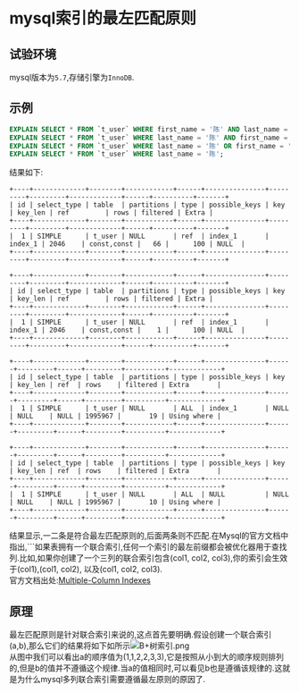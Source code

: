# mysql索引的最左匹配原则

## 试验环境

mysql版本为```5.7```,存储引擎为```InnoDB```.

## 示例

```sql
EXPLAIN SELECT * FROM `t_user` WHERE first_name = '陈' AND last_name = '梅';
EXPLAIN SELECT * FROM `t_user` WHERE last_name = '陈' AND first_name = '梅';
EXPLAIN SELECT * FROM `t_user` WHERE last_name = '陈' OR first_name = '梅';
EXPLAIN SELECT * FROM `t_user` WHERE last_name = '陈';
```

结果如下:

```
+----+-------------+--------+------------+------+---------------+---------+---------+-------------+------+----------+-------+
| id | select_type | table  | partitions | type | possible_keys | key     | key_len | ref         | rows | filtered | Extra |
+----+-------------+--------+------------+------+---------------+---------+---------+-------------+------+----------+-------+
|  1 | SIMPLE      | t_user | NULL       | ref  | index_1       | index_1 | 2046    | const,const |   66 |      100 | NULL  |
+----+-------------+--------+------------+------+---------------+---------+---------+-------------+------+----------+-------+

+----+-------------+--------+------------+------+---------------+---------+---------+-------------+------+----------+-------+
| id | select_type | table  | partitions | type | possible_keys | key     | key_len | ref         | rows | filtered | Extra |
+----+-------------+--------+------------+------+---------------+---------+---------+-------------+------+----------+-------+
|  1 | SIMPLE      | t_user | NULL       | ref  | index_1       | index_1 | 2046    | const,const |    1 |      100 | NULL  |
+----+-------------+--------+------------+------+---------------+---------+---------+-------------+------+----------+-------+

+----+-------------+--------+------------+------+---------------+------+---------+------+---------+----------+-------------+
| id | select_type | table  | partitions | type | possible_keys | key  | key_len | ref  | rows    | filtered | Extra       |
+----+-------------+--------+------------+------+---------------+------+---------+------+---------+----------+-------------+
|  1 | SIMPLE      | t_user | NULL       | ALL  | index_1       | NULL | NULL    | NULL | 1995967 |       19 | Using where |
+----+-------------+--------+------------+------+---------------+------+---------+------+---------+----------+-------------+

+----+-------------+--------+------------+------+---------------+------+---------+------+---------+----------+-------------+
| id | select_type | table  | partitions | type | possible_keys | key  | key_len | ref  | rows    | filtered | Extra       |
+----+-------------+--------+------------+------+---------------+------+---------+------+---------+----------+-------------+
|  1 | SIMPLE      | t_user | NULL       | ALL  | NULL          | NULL | NULL    | NULL | 1995967 |       10 | Using where |
+----+-------------+--------+------------+------+---------------+------+---------+------+---------+----------+-------------+
```

结果显示,一二条是符合最左匹配原则的,后面两条则不匹配.在Mysql的官方文档中指出,```如果表拥有一个联合索引,任何一个索引的最左前缀都会被优化器用于查找列.比如,如果你创建了一个三列的联合索引包含(col1, col2, col3),你的索引会生效于(col1),(col1, col2), 以及(col1, col2, col3).  
官方文档出处:[Multiple-Column Indexes](https://dev.mysql.com/doc/refman/5.7/en/multiple-column-indexes.html)

## 原理

最左匹配原则是针对联合索引来说的,这点首先要明确.假设创建一个联合索引(a,b),那么它们的结果将如下如所示![B+树索引.png](https://img2018.cnblogs.com/blog/1281680/201901/1281680-20190117145740508-758737271.png)  
从图中我们可以看出a的顺序值为(1,1,2,2,3,3),它是按照从小到大的顺序规则排列的,但是b的值并不遵循这个规律.当a的值相同时,可以看见b也是遵循该规律的.这就是为什么mysql多列联合索引需要遵循最左原则的原因了.
